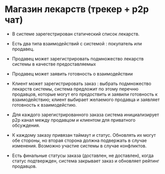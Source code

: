# Магазин лекарств (трекер + p2p чат)

* В системе зарегестрирован статический список лекарств.

* Есть два типа взаимодействий с системой : покупатель или продавец.

* Продавец может зарегистрировать подмножество лекарств системы в качестве предоставляемых

* Продавец может заявить готовность о взаимодействии

* Клиент может зарегистрировать заказ : выбрать подмножество лекарств системы, 
система предложит по этому перечню продавцов, которые могут его предоствить и заявили готовность к взаимодействию; клиент выбирает желаемого продавца и заявляет готовность к взаимодейстию.

* Для каждого зарегистрированного заказа система инициализирует p2p канал между продавцом и клиентом для приватного обсуждения. 

* К каждому заказу привязан таймаут и статус. Обновлять их могут обе стороны, но вторая сторона должна подвержать в случае изменения. Возможно участие системы в случае конфликтов.

* Есть финальные статусы заказа (доставлен, не доставлен), когда статус подтвержден, система закрывает заказ и обновляет рейтинг продавцов.


